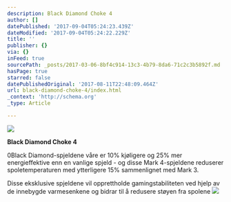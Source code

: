 ```yaml
---
description: Black Diamond Choke 4
author: []
datePublished: '2017-09-04T05:24:23.439Z'
dateModified: '2017-09-04T05:24:22.229Z'
title: ''
publisher: {}
via: {}
inFeed: true
sourcePath: _posts/2017-03-06-8bf4c914-13c3-4b79-8da6-71c2c3b5892f.md
hasPage: true
starred: false
datePublishedOriginal: '2017-08-11T22:48:09.464Z'
url: black-diamond-choke-4/index.html
_context: 'http://schema.org'
_type: Article

---
```

![](https://the-grid-user-content.s3-us-west-2.amazonaws.com/d2ce76bf-d830-4370-a8e5-e262c4bc4ecf.jpg)

**Black Diamond Choke 4**

0Black Diamond-spjeldene våre er 10% kjøligere og 25% mer energieffektive enn en vanlige spjeld - og disse Mark 4-spjeldene reduserer spoletemperaturen med ytterligere 15% sammenlignet med Mark 3\.

Disse eksklusive spjeldene vil opprettholde gamingstabiliteten ved hjelp av de innebygde varmesenkene og bidrar til å redusere støyen fra spolene
![](https://the-grid-user-content.s3-us-west-2.amazonaws.com/14526724-898c-4400-845f-7398a0d083d6.jpg)